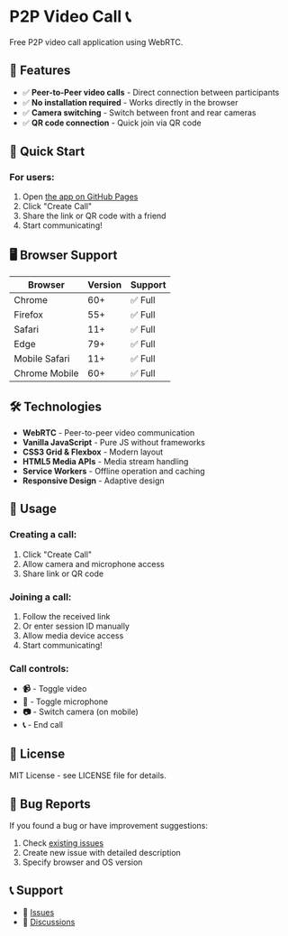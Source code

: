 # P2P Video Call 📞

Free P2P video call application using WebRTC.

## 🌟 Features

- ✅ **Peer-to-Peer video calls** - Direct connection between participants
- ✅ **No installation required** - Works directly in the browser
- ✅ **Camera switching** - Switch between front and rear cameras
- ✅ **QR code connection** - Quick join via QR code

## 🚀 Quick Start

### For users:
1. Open [the app on GitHub Pages](https://alnkapa.github.io/p2p-video-call)
2. Click "Create Call"
3. Share the link or QR code with a friend
4. Start communicating!

## 🖥️ Browser Support

| Browser | Version | Support |
|---------|--------|-----------|
| Chrome | 60+ | ✅ Full |
| Firefox | 55+ | ✅ Full |
| Safari | 11+ | ✅ Full |
| Edge | 79+ | ✅ Full |
| Mobile Safari | 11+ | ✅ Full |
| Chrome Mobile | 60+ | ✅ Full |

## 🛠️ Technologies

- **WebRTC** - Peer-to-peer video communication
- **Vanilla JavaScript** - Pure JS without frameworks
- **CSS3 Grid & Flexbox** - Modern layout
- **HTML5 Media APIs** - Media stream handling
- **Service Workers** - Offline operation and caching
- **Responsive Design** - Adaptive design

## 🎯 Usage

### Creating a call:
1. Click "Create Call"
2. Allow camera and microphone access
3. Share link or QR code

### Joining a call:
1. Follow the received link
2. Or enter session ID manually
3. Allow media device access
4. Start communicating!

### Call controls:
- **📹** - Toggle video
- **🎤** - Toggle microphone
- **📷** - Switch camera (on mobile)
- **📞** - End call

## 📄 License

MIT License - see LICENSE file for details.

## 🐛 Bug Reports

If you found a bug or have improvement suggestions:

1. Check [existing issues](https://github.com/alnkapa/p2p-video-call/issues)
2. Create new issue with detailed description
3. Specify browser and OS version

## 📞 Support

- 🐛 [Issues](https://github.com/alnkapa/p2p-video-call/issues)
- 💬 [Discussions](https://github.com/alnkapa/p2p-video-call/discussions)

